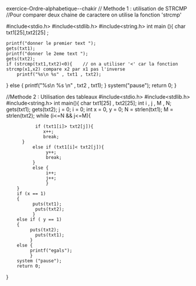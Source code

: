 exercice-Ordre-alphabetique--chakir
// Methode 1 : utilisation de STRCMP
//Pour comparer deux chaine de caractere on utilise la fonction 'strcmp' 

#include<stdio.h>
#include<stdlib.h>
#include<string.h>
int main (){
    char txt1[25],txt2[25] ;
    
    printf("donner le premier text ");
    gets(txt1);
    printf("donner le 2eme text ");
    gets(txt2);
    if (strcmp(txt1,txt2)<0){    // on a utiliser '<' car la fonction strcmp(x1,x2) compare x2 par x1 pas l'inverse 
        printf("%s\n %s" , txt1 , txt2);
}
else
{
    printf("%s\n %s \n" , txt2 , txt1);
    }
    system("pause");
    return 0;
}


//Methode 2 : Utilisation des tableaux
#include<stdio.h>
#include<stdlib.h>
#include<string.h>
int main(){
        char txt1[25] , txt2[25];
        int i , j , M , N;
        gets(txt1);
        gets(txt2);
        j = 0;
        i = 0;
        int x = 0, y = 0;
        N = strlen(txt1);
        M =  strlen(txt2);
        while (i<=N && j<=M){
               
               if (txt1[i]> txt2[j]){ 
                  x++;
                  break;          
          }
              else if (txt1[i]< txt2[j]){
                   y++; 
                   break;
              }
              else {
                   i++;
                   j++;
                   }
        }
        if (x == 1)
        {
              puts(txt1);
               puts(txt2);
              }
        else if ( y == 1)
        {
             puts(txt2);
               puts(txt1);
             }
        else {
             printf("egals");
             }
        system ("pause");
        return 0;
}

               
            

